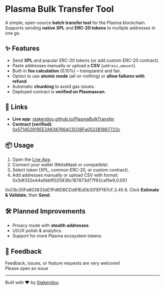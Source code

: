 # Plasma Bulk Transfer Tool

A simple, open-source **batch transfer tool** for the Plasma blockchain.  
Supports sending **native XPL** and **ERC-20 tokens** to multiple addresses in one go.  

## ✨ Features
- Send **XPL** and popular ERC-20 tokens (or add custom ERC-20 contract).
- Paste addresses manually or upload a **CSV** (`address,amount`).
- Built-in **fee calculation** (0.10%) – transparent and fair.
- Option to use **atomic mode** (all-or-nothing) or **allow failures with refund**.
- Automatic **chunking** to avoid gas issues.
- Deployed contract is **verified on Plasmascan**.

## 🔗 Links
- **Live app**: [stakeridoo.github.io/PlasmaBulkTransfer](https://stakeridoo.github.io/PlasmaBulkTransfer/)  
- **Contract (verified)**: [0x571452919EE2A638766AC503BFa0522B1887722c](https://plasmascan.to/address/0x571452919EE2A638766AC503BFa0522B1887722c)  

## 📦 Usage
1. Open the [Live App](https://stakeridoo.github.io/PlasmaBulkTransfer/).
2. Connect your wallet (MetaMask or compatible).
3. Select token (XPL, common ERC-20, or custom contract).
4. Add addresses manually or upload CSV with format:  
0x3df332e44a0bbff025838c187873d77f92caf5e9,0.001

0xC8c30Fa803833dD1Fd6DBCDd91Ed0b301EFf87cF,3.45
6. Click **Estimate & Validate**, then **Send**.

## 🛠 Planned Improvements
- Privacy mode with **stealth addresses**.
- UI/UX polish & analytics.
- Support for more Plasma ecosystem tokens.

## 🤝 Feedback
Feedback, issues, or feature requests are very welcome!  
Please open an issue

---

Built with ❤️ by [Stakeridoo](https://x.com/stakeridoo)
